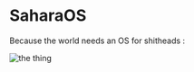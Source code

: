 # SaharaOS
Because the world needs an OS for shitheads : 

![the thing](https://user-images.githubusercontent.com/18567118/68412105-f6262b80-018b-11ea-8df3-88955a78e991.png)
